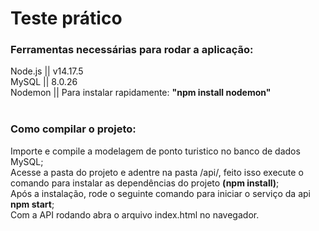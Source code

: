 # Teste prático

### Ferramentas necessárias para rodar a aplicação: <br>
Node.js || v14.17.5 <br>
MySQL || 8.0.26 <br>
Nodemon || Para instalar rapidamente: __"npm install nodemon"__ <br><br>

### Como compilar o projeto: <br>
Importe e compile a modelagem de ponto turistico no banco de dados MySQL; <br>
Acesse a pasta do projeto e adentre na pasta /api/, feito isso execute o comando para instalar as dependências do projeto __(npm install)__; <br>
Após a instalação, rode o seguinte comando para iniciar o serviço da api __npm start__; <br>
Com a API rodando abra o arquivo index.html no navegador.



